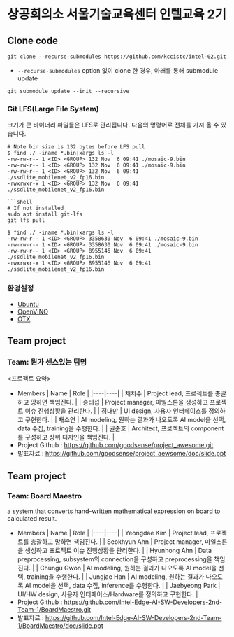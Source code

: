 # 상공회의소 서울기술교육센터 인텔교육 2기

## Clone code 

```shell
git clone --recurse-submodules https://github.com/kccistc/intel-02.git
```

* `--recurse-submodules` option 없이 clone 한 경우, 아래를 통해 submodule update

```shell
git submodule update --init --recursive
```

### Git LFS(Large File System)
크기가 큰 바이너리 파일들은 LFS로 관리됩니다. 다음의 명령어로 전체를 가져 올 수 있습니다.

```shell
# Note bin size is 132 bytes before LFS pull
$ find ./ -iname *.bin|xargs ls -l
-rw-rw-r-- 1 <ID> <GROUP> 132 Nov  6 09:41 ./mosaic-9.bin
-rw-rw-r-- 1 <ID> <GROUP> 132 Nov  6 09:41 ./mosaic-9.bin
-rw-rw-r-- 1 <ID> <GROUP> 132 Nov  6 09:41 ./ssdlite_mobilenet_v2_fp16.bin
-rwxrwxr-x 1 <ID> <GROUP> 132 Nov  6 09:41 ./ssdlite_mobilenet_v2_fp16.bin

```shell
# If not installed
sudo apt install git-lfs
git lfs pull

$ find ./ -iname *.bin|xargs ls -l
-rw-rw-r-- 1 <ID> <GROUP> 3358630 Nov  6 09:41 ./mosaic-9.bin
-rw-rw-r-- 1 <ID> <GROUP> 3358630 Nov  6 09:41 ./mosaic-9.bin
-rw-rw-r-- 1 <ID> <GROUP> 8955146 Nov  6 09:41 ./ssdlite_mobilenet_v2_fp16.bin
-rwxrwxr-x 1 <ID> <GROUP> 8955146 Nov  6 09:41 ./ssdlite_mobilenet_v2_fp16.bin
```

### 환경설정

* [Ubuntu](./doc/environment/ubuntu.md)
* [OpenVINO](./doc/environment/openvino.md)
* [OTX](./doc/environment/otx.md)



## Team project

### Team: 뭔가 센스있는 팀명
<프로젝트 요약>

* Members
  | Name | Role |
  |----|----|
  | 채치수 | Project lead, 프로젝트를 총괄하고 망하면 책임진다. |
  | 송태섭 | Project manager, 마일스톤을 생성하고 프로젝트 이슈 진행상황을 관리한다. |
  | 정대만 | UI design, 사용자 인터페이스를 정의하고 구현한다. |
  | 채소연 | AI modeling, 원하는 결과가 나오도록 AI model을 선택, data 수집, training을 수행한다. |
  | 권준호 | Architect, 프로젝트의 component를 구성하고 상위 디자인을 책임진다. |
* Project Github : https://github.com/goodsense/project_awesome.git
* 발표자료 : https://github.com/goodsense/project_aewsome/doc/slide.ppt


## Team project

### Team: Board Maestro
a system that converts hand-written mathematical expression on board to calculated result.

* Members
  | Name | Role |
  |----|----|
  | Yeongdae Kim | Project lead, 프로젝트를 총괄하고 망하면 책임진다. |
  | Seokhyun Ahn | Project manager, 마일스톤을 생성하고 프로젝트 이슈 진행상황을 관리한다. |
  | Hyunhong Ahn | Data preprocessing, subsystem의 connection을 구성하고 preprocessing을 책임진다. |
  | Chungu Gwon | AI modeling, 원하는 결과가 나오도록 AI model을 선택, training을 수행한다. |
  | Jungjae Han | AI modeling, 원하는 결과가 나오도록 AI model을 선택, data 수집, inference를 수행한다. |
  | Jaebyeong Park | UI/HW design, 사용자 인터페이스/Hardware를 정의하고 구현한다. |
* Project Github : https://github.com/Intel-Edge-AI-SW-Developers-2nd-Team-1/BoardMaestro.git
* 발표자료 : https://github.com/Intel-Edge-AI-SW-Developers-2nd-Team-1/BoardMaestro/doc/slide.ppt

